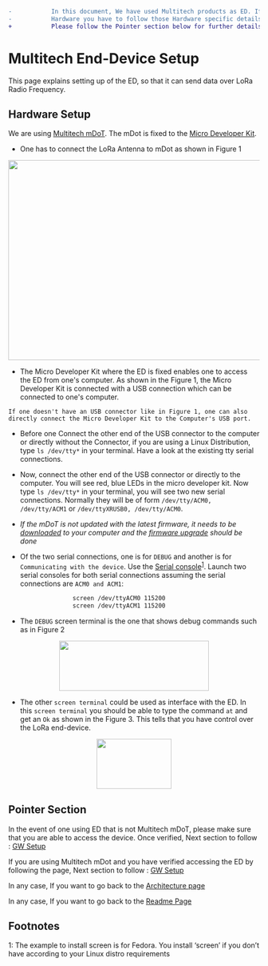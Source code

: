 ```diff
-           In this document, We have used Multitech products as ED. If you are using a different
-           Hardware you have to follow those Hardware specific details to set up the ED.
+           Please follow the Pointer section below for further details in this case
```

# Multitech End-Device Setup

This page explains setting up of the ED, so that it can send data over LoRa Radio Frequency.

## Hardware Setup

We are using [Multitech mDoT]. The mDot is fixed to the [Micro Developer Kit]. 
 * One has to connect the LoRa Antenna to mDot as shown in Figure 1 

<p align="center">
  <img width="560" height="400" src="https://github.com/sandoche2k/IoTRoam-Tutorial/blob/master/Images/Fig2.png?raw=true">
</p>

 * The Micro Developer Kit where the ED is fixed enables one to access the ED from one's computer. As shown in the Figure 1, the Micro Developer Kit is connected with a USB connection which can be connected to one's computer. 

 ``` If one doesn't have an USB connector like in Figure 1, one can also directly connect the Micro Developer Kit to the Computer's USB port. ```

 * Before one Connect the other end of the USB connector to the computer or directly without the Connector, if you are using a Linux Distribution, type ```ls /dev/tty*``` in your terminal. Have a look at the existing tty serial connections.

 * Now, connect the other end of the USB connector or directly to the computer. You will see red, blue LEDs in the micro developer kit. Now type ```ls /dev/tty*``` in your terminal, you will see two new serial connections. Normally they will be of form ```/dev/tty/ACM0, /dev/tty/ACM1``` or ```/dev/ttyXRUSB0, /dev/tty/ACM0```.

 * *If the mDoT is not updated with the latest firmware, it needs to be [downloaded] to your computer and the [firmware upgrade] should be done*
 * Of the two serial connections, one is for ```DEBUG``` and another is for ```Communicating with the device```. Use the [Serial console]<sup>[1](#myfootnote1)</sup>. Launch two serial consoles for both serial connections assuming the serial connections are ```ACM0 and ACM1```:
 
```sh              
                  screen /dev/ttyACM0 115200
                  screen /dev/ttyACM1 115200
 ```
 * The ```DEBUG``` screen terminal is the one that shows debug commands such as in Figure 2

<p align="center">
  <img width="300" height="100" src="https://github.com/sandoche2k/IoTRoam-Tutorial/blob/master/Images/Fig3.png?raw=true">
</p>

 * The other ```screen terminal``` could be used as interface with the ED. In this ```screen terminal``` you should be able to type the command ```at``` and get an ```Ok``` as shown in the Figure 3. This tells that you have control over the LoRa end-device. 

<p align="center">
  <img width="150" height="100" src="https://github.com/sandoche2k/IoTRoam-Tutorial/blob/master/Images/Fig4.png?raw=true">
</p>

## Pointer Section

In the event of one using ED that is not Multitech mDoT, please make sure that you are able to access the device. Once verified, Next section to follow : [GW Setup] 

If you are using Multitech mDot and you have verified accessing the ED by following the page, Next section to follow : [GW Setup]

In any case, If you want to go back to the [Architecture page]

In any case, If you want to go back to the [Readme Page]

## Footnotes
<a name="myfootnote1">1</a>: The example to install screen is for Fedora. You install ‘screen’ if you don’t have according to your Linux distro requirements

[Multitech mDoT]: https://www.multitech.com/brands/multiconnect-mdot
[Micro Developer Kit]: https://www.multitech.com/brands/micro-mdot-devkit
[Serial console]: https://tinyurl.com/uxtkgt2
[GW Setup]: https://github.com/sandoche2k/IoTRoam-Tutorial/blob/master/Gateway-Setup.md
[Architecture page]: https://github.com/sandoche2k/IoTRoam-Tutorial/blob/master/Architecture.md
[downloaded]: https://www.multitech.net/developer/downloads/
[firmware upgrade]: https://www.multitech.net/developer/software/mdot-software/mdot-firmware-upgrade/
[Readme Page]: https://github.com/sandoche2k/IoTRoam-Tutorial 
